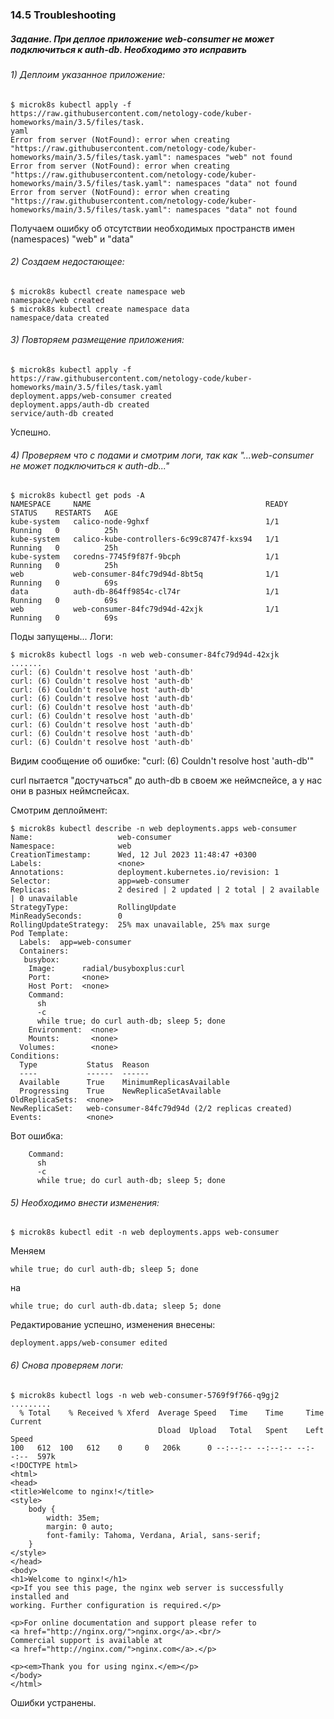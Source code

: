 ### 14.5 Troubleshooting

##### Задание. При деплое приложение web-consumer не может подключиться к auth-db. Необходимо это исправить

###### 1) Деплоим указанное приложение:

```shell
$ microk8s kubectl apply -f https://raw.githubusercontent.com/netology-code/kuber-homeworks/main/3.5/files/task.
yaml
Error from server (NotFound): error when creating "https://raw.githubusercontent.com/netology-code/kuber-homeworks/main/3.5/files/task.yaml": namespaces "web" not found
Error from server (NotFound): error when creating "https://raw.githubusercontent.com/netology-code/kuber-homeworks/main/3.5/files/task.yaml": namespaces "data" not found
Error from server (NotFound): error when creating "https://raw.githubusercontent.com/netology-code/kuber-homeworks/main/3.5/files/task.yaml": namespaces "data" not found
```
Получаем ошибку об отсутствии необходимых пространств имен (namespaces) "web" и "data"

###### 2) Создаем недостающее:
```shell
$ microk8s kubectl create namespace web
namespace/web created
$ microk8s kubectl create namespace data
namespace/data created
```

###### 3) Повторяем размещение приложения:

```shell
$ microk8s kubectl apply -f https://raw.githubusercontent.com/netology-code/kuber-homeworks/main/3.5/files/task.yaml
deployment.apps/web-consumer created
deployment.apps/auth-db created
service/auth-db created
```
Успешно. 

###### 4) Проверяем что с подами и смотрим логи, так как "...web-consumer не может подключиться к auth-db..."

```shell
$ microk8s kubectl get pods -A
NAMESPACE     NAME                                       READY   STATUS    RESTARTS   AGE
kube-system   calico-node-9ghxf                          1/1     Running   0          25h
kube-system   calico-kube-controllers-6c99c8747f-kxs94   1/1     Running   0          25h
kube-system   coredns-7745f9f87f-9bcph                   1/1     Running   0          25h
web           web-consumer-84fc79d94d-8bt5q              1/1     Running   0          69s
data          auth-db-864ff9854c-cl74r                   1/1     Running   0          69s
web           web-consumer-84fc79d94d-42xjk              1/1     Running   0          69s
```
Поды запущены... Логи:

```shell
$ microk8s kubectl logs -n web web-consumer-84fc79d94d-42xjk 
.......
curl: (6) Couldn't resolve host 'auth-db'
curl: (6) Couldn't resolve host 'auth-db'
curl: (6) Couldn't resolve host 'auth-db'
curl: (6) Couldn't resolve host 'auth-db'
curl: (6) Couldn't resolve host 'auth-db'
curl: (6) Couldn't resolve host 'auth-db'
curl: (6) Couldn't resolve host 'auth-db'
curl: (6) Couldn't resolve host 'auth-db'
curl: (6) Couldn't resolve host 'auth-db'
```
Видим сообщение об ошибке: "curl: (6) Couldn't resolve host 'auth-db'"

curl пытается "достучаться" до auth-db в своем же неймспейсе, а у нас они в разных неймспейсах.

Смотрим деплоймент:

```shell
$ microk8s kubectl describe -n web deployments.apps web-consumer
Name:                   web-consumer
Namespace:              web
CreationTimestamp:      Wed, 12 Jul 2023 11:48:47 +0300
Labels:                 <none>
Annotations:            deployment.kubernetes.io/revision: 1
Selector:               app=web-consumer
Replicas:               2 desired | 2 updated | 2 total | 2 available | 0 unavailable
StrategyType:           RollingUpdate
MinReadySeconds:        0
RollingUpdateStrategy:  25% max unavailable, 25% max surge
Pod Template:
  Labels:  app=web-consumer
  Containers:
   busybox:
    Image:      radial/busyboxplus:curl
    Port:       <none>
    Host Port:  <none>
    Command:
      sh
      -c
      while true; do curl auth-db; sleep 5; done
    Environment:  <none>
    Mounts:       <none>
  Volumes:        <none>
Conditions:
  Type           Status  Reason
  ----           ------  ------
  Available      True    MinimumReplicasAvailable
  Progressing    True    NewReplicaSetAvailable
OldReplicaSets:  <none>
NewReplicaSet:   web-consumer-84fc79d94d (2/2 replicas created)
Events:          <none>
```

Вот ошибка:

```shell
    Command:
      sh
      -c
      while true; do curl auth-db; sleep 5; done
```

###### 5) Необходимо внести изменения:

```shell
$ microk8s kubectl edit -n web deployments.apps web-consumer
```
Меняем
```
while true; do curl auth-db; sleep 5; done
```
на
```
while true; do curl auth-db.data; sleep 5; done
```
Редактирование успешно, изменения внесены:

```shell
deployment.apps/web-consumer edited
```

###### 6) Снова проверяем логи:

```shell
$ microk8s kubectl logs -n web web-consumer-5769f9f766-q9gj2
.........
  % Total    % Received % Xferd  Average Speed   Time    Time     Time  Current
                                 Dload  Upload   Total   Spent    Left  Speed
100   612  100   612    0     0   206k      0 --:--:-- --:--:-- --:--:--  597k
<!DOCTYPE html>
<html>
<head>
<title>Welcome to nginx!</title>
<style>
    body {
        width: 35em;
        margin: 0 auto;
        font-family: Tahoma, Verdana, Arial, sans-serif;
    }
</style>
</head>
<body>
<h1>Welcome to nginx!</h1>
<p>If you see this page, the nginx web server is successfully installed and
working. Further configuration is required.</p>

<p>For online documentation and support please refer to
<a href="http://nginx.org/">nginx.org</a>.<br/>
Commercial support is available at
<a href="http://nginx.com/">nginx.com</a>.</p>

<p><em>Thank you for using nginx.</em></p>
</body>
</html>
```

Ошибки устранены.